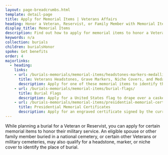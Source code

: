 ```yaml
---
layout: page-breadcrumbs.html
template: detail-page
title: Apply for Memorial Items | Veterans Affairs
heading: Honor a Veteran, Reservist, or Family Member with Memorial Items
display_title: Memorial Items
description: Find out how to apply for memorial items to honor a Veteran, Reservist, or family member. Eligible spouses and other family members eligible for burial in some cemeteries may also qualify for headstone markers, flags, niche covers, presidential certificates, and medallions. 
keywords: n/a
collection: burials
children: burialsHonor
spoke: Get benefits
order: 4
majorlinks:
  - heading:
    links:
    - url: /burials-memorials/memorial-items/headstones-markers-medallions/
      title: Veterans Headstones, Grave Markers, Niche Covers, and Medallions
      description: Apply for one of these memorial items to identify the burial place of a Veteran or eligible spouse or other family member.
    - url: /burials-memorials/memorial-items/burial-flags/
      title: Burial Flags
      description: Apply for a United States flag to drape over a casket or coffin or place with an urn.
    - url: /burials-memorials/memorial-items/presidential-memorial-certificates/
      title: Presidential Memorial Certificates
      description: Apply for an engraved certificate signed by the current president.
---
```

<div class="va-introtext">
While planning a burial for a Veteran or Reservist, you can apply for certain memorial items to honor their military service. An eligible spouse or other family member buried in a national cemetery, or certain other Veterans or military cemeteries, may also qualify for a headstone, marker, or niche cover to identify the place of burial.

</div>
